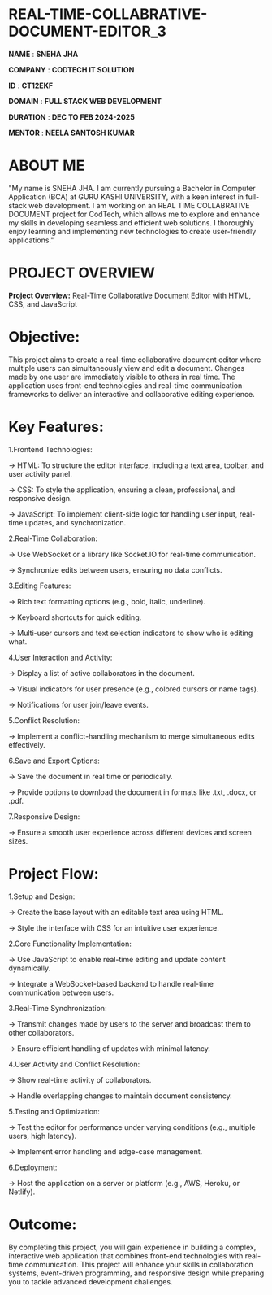 # REAL-TIME-COLLABRATIVE-DOCUMENT-EDITOR_3
**NAME** : **SNEHA** **JHA**


**COMPANY** : **CODTECH IT SOLUTION**

**ID** : **CT12EKF**

**DOMAIN** : **FULL STACK WEB DEVELOPMENT**

**DURATION** : **DEC TO FEB 2024-2025**

**MENTOR** : **NEELA SANTOSH KUMAR**

# ABOUT ME
"My name is SNEHA JHA. I am currently pursuing a Bachelor in Computer Application (BCA) at GURU KASHI UNIVERSITY, with a keen interest in full-stack web development. I am working on an REAL TIME COLLABRATIVE DOCUMENT project for CodTech, which allows me to explore and enhance my skills in developing seamless and efficient web solutions. I thoroughly enjoy learning and implementing new technologies to create user-friendly applications."

# PROJECT OVERVIEW

**Project Overview:** Real-Time Collaborative Document Editor with HTML, CSS, and JavaScript

# Objective:

This project aims to create a real-time collaborative document editor where multiple users can simultaneously view and edit a document. Changes made by one user are immediately visible to others in real time. The application uses front-end technologies and real-time communication frameworks to deliver an interactive and collaborative editing experience.

# Key Features:

1.Frontend Technologies:

-> HTML: To structure the editor interface, including a text area, toolbar, and user activity panel.

-> CSS: To style the application, ensuring a clean, professional, and responsive design.

-> JavaScript: To implement client-side logic for handling user input, real-time updates, and synchronization.

2.Real-Time Collaboration:

-> Use WebSocket or a library like Socket.IO for real-time communication.

-> Synchronize edits between users, ensuring no data conflicts.

3.Editing Features:

-> Rich text formatting options (e.g., bold, italic, underline).

-> Keyboard shortcuts for quick editing.

-> Multi-user cursors and text selection indicators to show who is editing what.

4.User Interaction and Activity:

-> Display a list of active collaborators in the document.

-> Visual indicators for user presence (e.g., colored cursors or name tags).

-> Notifications for user join/leave events.

5.Conflict Resolution:

-> Implement a conflict-handling mechanism to merge simultaneous edits effectively.

6.Save and Export Options:

-> Save the document in real time or periodically.

-> Provide options to download the document in formats like .txt, .docx, or .pdf.

7.Responsive Design:

-> Ensure a smooth user experience across different devices and screen sizes.

# Project Flow:

1.Setup and Design:

-> Create the base layout with an editable text area using HTML.

-> Style the interface with CSS for an intuitive user experience.

2.Core Functionality Implementation:

-> Use JavaScript to enable real-time editing and update content dynamically.

-> Integrate a WebSocket-based backend to handle real-time communication between users.

3.Real-Time Synchronization:

-> Transmit changes made by users to the server and broadcast them to other collaborators.

-> Ensure efficient handling of updates with minimal latency.

4.User Activity and Conflict Resolution:

-> Show real-time activity of collaborators.

-> Handle overlapping changes to maintain document consistency.

5.Testing and Optimization:

-> Test the editor for performance under varying conditions (e.g., multiple users, high latency).

-> Implement error handling and edge-case management.

6.Deployment:

-> Host the application on a server or platform (e.g., AWS, Heroku, or Netlify).

# Outcome:

By completing this project, you will gain experience in building a complex, interactive web application that combines front-end technologies with real-time communication. This project will enhance your skills in collaboration systems, event-driven programming, and responsive design while preparing you to tackle advanced development challenges.

